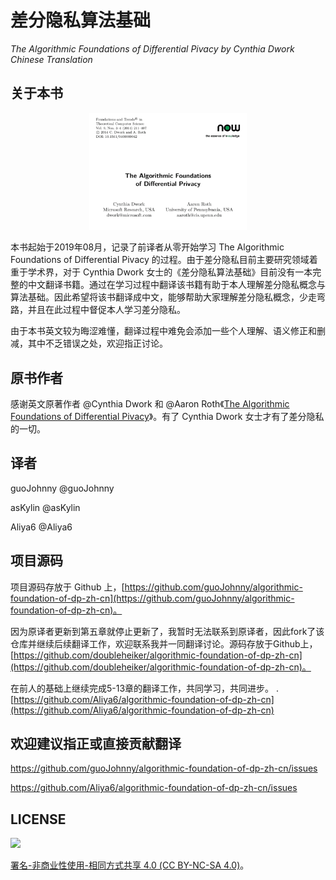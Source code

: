 # 差分隐私算法基础
*The Algorithmic Foundations of Differential Pivacy by Cynthia Dwork Chinese Translation*

## 关于本书

<p align="center">
  <a href="#">
    <img src="assets/images/cover.png" width="50%" height="50%" alt="The Algorithmic Foundations of Differential Pivacy by Cynthia Dwork Chinese Translation">
  </a>
</p>


本书起始于2019年08月，记录了前译者从零开始学习 The Algorithmic Foundations of Differential Pivacy  的过程。由于差分隐私目前主要研究领域着重于学术界，对于 Cynthia Dwork 女士的《差分隐私算法基础》目前没有一本完整的中文翻译书籍。通过在学习过程中翻译该书籍有助于本人理解差分隐私概念与算法基础。因此希望将该书翻译成中文，能够帮助大家理解差分隐私概念，少走弯路，并且在此过程中督促本人学习差分隐私。  

由于本书英文较为晦涩难懂，翻译过程中难免会添加一些个人理解、语义修正和删减，其中不乏错误之处，欢迎指正讨论。  

## 原书作者

感谢英文原著作者 @Cynthia Dwork 和 @Aaron Roth《[The Algorithmic Foundations of Differential Pivacy](https://www.cis.upenn.edu/~aaroth/Papers/privacybook.pdf)》。有了 Cynthia Dwork 女士才有了差分隐私的一切。   

## 译者

guoJohnny @guoJohnny

asKylin @asKylin

Aliya6 @Aliya6

## 项目源码

项目源码存放于 Github 上，[https://github.com/guoJohnny/algorithmic-foundation-of-dp-zh-cn](https://github.com/guoJohnny/algorithmic-foundation-of-dp-zh-cn)。  

因为原译者更新到第五章就停止更新了，我暂时无法联系到原译者，因此fork了该仓库并继续后续翻译工作，欢迎联系我并一同翻译讨论。源码存放于Github上，[https://github.com/doubleheiker/algorithmic-foundation-of-dp-zh-cn](https://github.com/doubleheiker/algorithmic-foundation-of-dp-zh-cn)。

在前人的基础上继续完成5-13章的翻译工作，共同学习，共同进步。
.[https://github.com/Aliya6/algorithmic-foundation-of-dp-zh-cn](https://github.com/Aliya6/algorithmic-foundation-of-dp-zh-cn)

## 欢迎建议指正或直接贡献翻译

https://github.com/guoJohnny/algorithmic-foundation-of-dp-zh-cn/issues 

https://github.com/Aliya6/algorithmic-foundation-of-dp-zh-cn/issues
## LICENSE

![](https://licensebuttons.net/l/by-nc-sa/4.0/88x31.png)

[署名-非商业性使用-相同方式共享 4.0 (CC BY-NC-SA 4.0)](https://creativecommons.org/licenses/by-nc-sa/4.0/deed.zh)。

